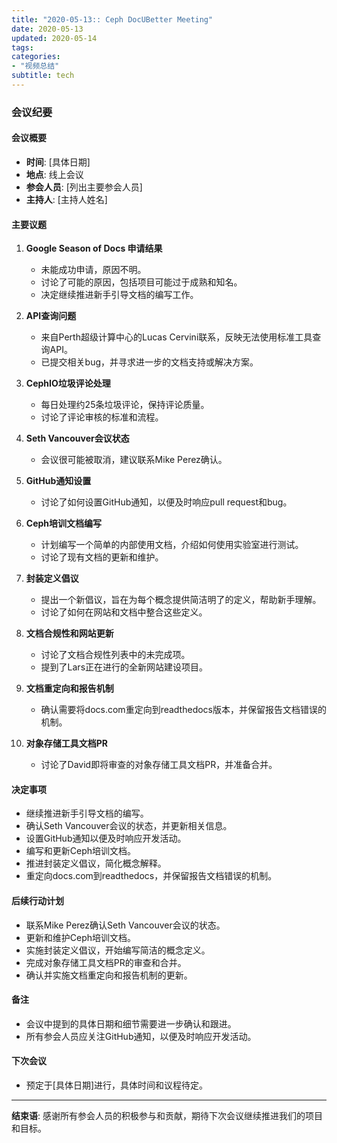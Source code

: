 ```yaml
---
title: "2020-05-13:: Ceph DocUBetter Meeting"
date: 2020-05-13
updated: 2020-05-14
tags:
categories:
- "视频总结"
subtitle: tech
---
```



### 会议纪要

#### 会议概要
- **时间**: [具体日期]
- **地点**: 线上会议
- **参会人员**: [列出主要参会人员]
- **主持人**: [主持人姓名]

#### 主要议题
1. **Google Season of Docs 申请结果**
   - 未能成功申请，原因不明。
   - 讨论了可能的原因，包括项目可能过于成熟和知名。
   - 决定继续推进新手引导文档的编写工作。

2. **API查询问题**
   - 来自Perth超级计算中心的Lucas Cervini联系，反映无法使用标准工具查询API。
   - 已提交相关bug，并寻求进一步的文档支持或解决方案。

3. **CephIO垃圾评论处理**
   - 每日处理约25条垃圾评论，保持评论质量。
   - 讨论了评论审核的标准和流程。

4. **Seth Vancouver会议状态**
   - 会议很可能被取消，建议联系Mike Perez确认。

5. **GitHub通知设置**
   - 讨论了如何设置GitHub通知，以便及时响应pull request和bug。

6. **Ceph培训文档编写**
   - 计划编写一个简单的内部使用文档，介绍如何使用实验室进行测试。
   - 讨论了现有文档的更新和维护。

7. **封装定义倡议**
   - 提出一个新倡议，旨在为每个概念提供简洁明了的定义，帮助新手理解。
   - 讨论了如何在网站和文档中整合这些定义。

8. **文档合规性和网站更新**
   - 讨论了文档合规性列表中的未完成项。
   - 提到了Lars正在进行的全新网站建设项目。

9. **文档重定向和报告机制**
   - 确认需要将docs.com重定向到readthedocs版本，并保留报告文档错误的机制。

10. **对象存储工具文档PR**
    - 讨论了David即将审查的对象存储工具文档PR，并准备合并。

#### 决定事项
- 继续推进新手引导文档的编写。
- 确认Seth Vancouver会议的状态，并更新相关信息。
- 设置GitHub通知以便及时响应开发活动。
- 编写和更新Ceph培训文档。
- 推进封装定义倡议，简化概念解释。
- 重定向docs.com到readthedocs，并保留报告文档错误的机制。

#### 后续行动计划
- 联系Mike Perez确认Seth Vancouver会议的状态。
- 更新和维护Ceph培训文档。
- 实施封装定义倡议，开始编写简洁的概念定义。
- 完成对象存储工具文档PR的审查和合并。
- 确认并实施文档重定向和报告机制的更新。

#### 备注
- 会议中提到的具体日期和细节需要进一步确认和跟进。
- 所有参会人员应关注GitHub通知，以便及时响应开发活动。

#### 下次会议
- 预定于[具体日期]进行，具体时间和议程待定。

---

**结束语**: 感谢所有参会人员的积极参与和贡献，期待下次会议继续推进我们的项目和目标。
